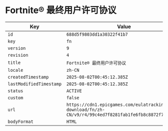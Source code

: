 # Fortnite® 最终用户许可协议

| Key | Value |
| --- | ----- |
| `id` | `688d5f9803dd1a30322f41b7` |
| `key` | `fn` |
| `version` | `9` |
| `revision` | `4` |
| `title` | `Fortnite® 最终用户许可协议` |
| `locale` | `zh-CN` |
| `createdTimestamp` | `2025-08-02T00:45:12.385Z` |
| `lastModifiedTimestamp` | `2025-08-02T00:45:12.385Z` |
| `status` | `ACTIVE` |
| `custom` | `false` |
| `url` | `https://cdn1.epicgames.com/eulatracking-download/fn/zh-CN/v9/r4/99c4ed7f8281fab1fe6fb8c8872f76c7.pdf` |
| `bodyFormat` | `HTML` |
